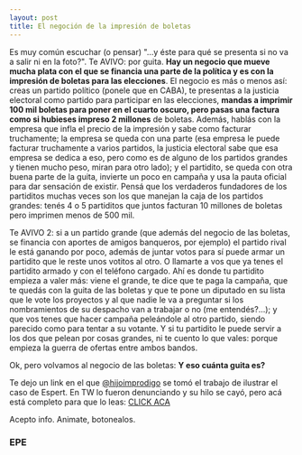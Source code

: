 ```yaml
---
layout: post
title: El negoción de la impresión de boletas
---
```


Es muy común escuchar (o pensar) "...y éste para qué se presenta si no va a salir ni en la foto?". Te AVIVO: por guita. **Hay un negocio que mueve mucha plata con el que se financia una parte de la política y es con la impresión de boletas para las elecciones**. El negocio es más o menos así: creas un partido político (ponele que en CABA), te presentas a la justicia electoral como partido para participar en las elecciones, **mandas a imprimir 100 mil boletas para poner en el cuarto oscuro, pero pasas una factura como si hubieses impreso 2 millones** de boletas. Además, hablás con la empresa que infla el precio de la impresión y sabe como facturar truchamente; la empresa se queda con una parte (esa empresa le puede facturar truchamente a varios partidos, la justicia electoral sabe que esa empresa se dedica a eso, pero como es de alguno de los partidos grandes y tienen mucho peso, miran para otro lado); y el partidito, se queda con otra buena parte de la guita, invierte un poco en campaña y usa la pauta oficial para dar sensación de existir. Pensá que los verdaderos fundadores de los partiditos muchas veces son los que manejan la caja de los partidos grandes: tenés 4 o 5 partiditos que juntos facturan 10 millones de boletas pero imprimen menos de 500 mil. 

Te AVIVO 2: si a un partido grande (que además del negocio de las boletas, se financia con aportes de amigos banqueros, por ejemplo) el partido rival le está ganando por poco, además de juntar votos para sí puede armar un partidito que le reste unos votitos al otro. O llamarte a vos que ya tenes el partidito armado y con el teléfono cargado. Ahí es donde tu partidito empieza a valer más: viene el grande, te dice que te paga la campaña, que te quedás con la guita de las boletas y que te pone un diputado en su lista que le vote los proyectos y al que nadie le va a preguntar si los nombramientos de su despacho van a trabajar o no (me entendés?...); y que vos tenes que hacer campaña peleándole al otro partido, siendo parecido como para tentar a su votante. Y si tu partidito le puede servir a los dos que pelean por cosas grandes, ni te cuento lo que vales: porque empieza la guerra de ofertas entre ambos bandos.

Ok, pero volvamos al negocio de las boletas: **Y eso cuánta guita es?**

Te dejo un link en el que [@hijoimprodigo](https://twitter.com/HijoImprodigo) se tomó el trabajo de ilustrar el caso de Espert. En TW lo fueron denunciando y su hilo se cayó, pero acá está completo para que lo leas: [CLICK ACA](https://threadreaderapp.com/thread/1376633141562114049.html)

Acepto info. Animate, botonealos.

### **EPE**
